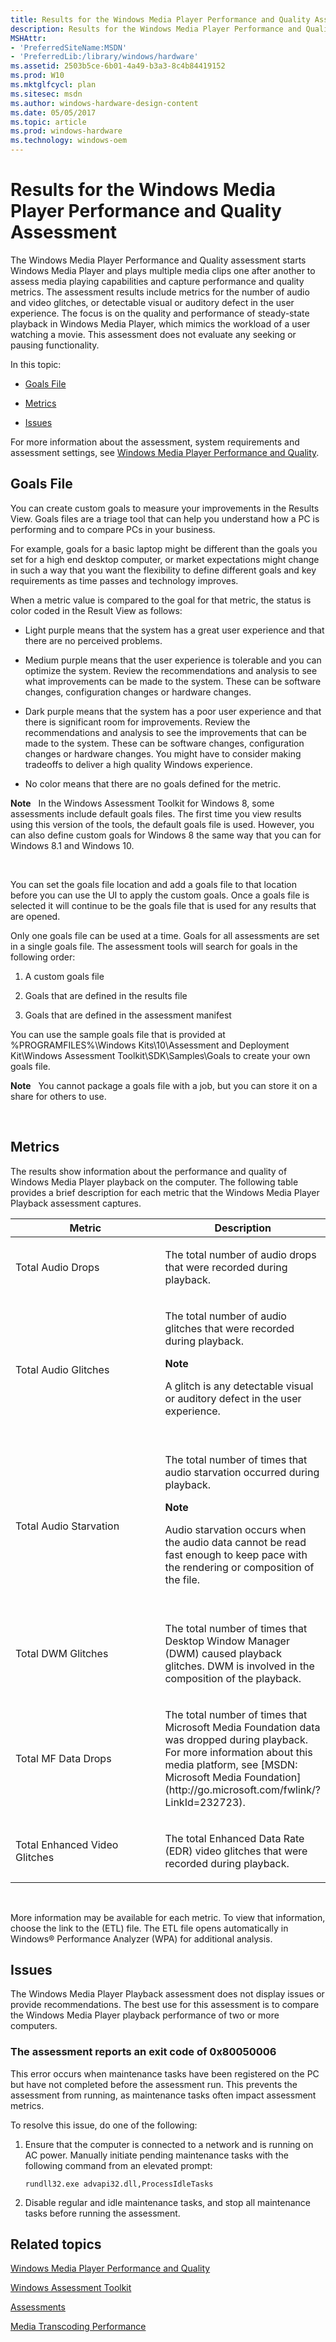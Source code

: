 ```yaml
---
title: Results for the Windows Media Player Performance and Quality Assessment
description: Results for the Windows Media Player Performance and Quality Assessment
MSHAttr:
- 'PreferredSiteName:MSDN'
- 'PreferredLib:/library/windows/hardware'
ms.assetid: 2503b5ce-6b01-4a49-b3a3-8c4b84419152
ms.prod: W10
ms.mktglfcycl: plan
ms.sitesec: msdn
ms.author: windows-hardware-design-content
ms.date: 05/05/2017
ms.topic: article
ms.prod: windows-hardware
ms.technology: windows-oem
---
```


# Results for the Windows Media Player Performance and Quality Assessment


The Windows Media Player Performance and Quality assessment starts Windows Media Player and plays multiple media clips one after another to assess media playing capabilities and capture performance and quality metrics. The assessment results include metrics for the number of audio and video glitches, or detectable visual or auditory defect in the user experience. The focus is on the quality and performance of steady-state playback in Windows Media Player, which mimics the workload of a user watching a movie. This assessment does not evaluate any seeking or pausing functionality.

In this topic:

-   [Goals File](#bkmk-goals)

-   [Metrics](#bkmk-wmpmetrics)

-   [Issues](#bkmk-wmpissues)

For more information about the assessment, system requirements and assessment settings, see [Windows Media Player Performance and Quality](windows-media-player-performance-and-quality.md).

## <a href="" id="bkmk-goals"></a>Goals File


You can create custom goals to measure your improvements in the Results View. Goals files are a triage tool that can help you understand how a PC is performing and to compare PCs in your business.

For example, goals for a basic laptop might be different than the goals you set for a high end desktop computer, or market expectations might change in such a way that you want the flexibility to define different goals and key requirements as time passes and technology improves.

When a metric value is compared to the goal for that metric, the status is color coded in the Result View as follows:

-   Light purple means that the system has a great user experience and that there are no perceived problems.

-   Medium purple means that the user experience is tolerable and you can optimize the system. Review the recommendations and analysis to see what improvements can be made to the system. These can be software changes, configuration changes or hardware changes.

-   Dark purple means that the system has a poor user experience and that there is significant room for improvements. Review the recommendations and analysis to see the improvements that can be made to the system. These can be software changes, configuration changes or hardware changes. You might have to consider making tradeoffs to deliver a high quality Windows experience.

-   No color means that there are no goals defined for the metric.

**Note**  
In the Windows Assessment Toolkit for Windows 8, some assessments include default goals files. The first time you view results using this version of the tools, the default goals file is used. However, you can also define custom goals for Windows 8 the same way that you can for Windows 8.1 and Windows 10.

 

You can set the goals file location and add a goals file to that location before you can use the UI to apply the custom goals. Once a goals file is selected it will continue to be the goals file that is used for any results that are opened.

Only one goals file can be used at a time. Goals for all assessments are set in a single goals file. The assessment tools will search for goals in the following order:

1.  A custom goals file

2.  Goals that are defined in the results file

3.  Goals that are defined in the assessment manifest

You can use the sample goals file that is provided at %PROGRAMFILES%\\Windows Kits\\10\\Assessment and Deployment Kit\\Windows Assessment Toolkit\\SDK\\Samples\\Goals to create your own goals file.

**Note**  
You cannot package a goals file with a job, but you can store it on a share for others to use.

 

## <a href="" id="bkmk-wmpmetrics"></a>Metrics


The results show information about the performance and quality of Windows Media Player playback on the computer. The following table provides a brief description for each metric that the Windows Media Player Playback assessment captures.

<table>
<colgroup>
<col width="50%" />
<col width="50%" />
</colgroup>
<thead>
<tr class="header">
<th>Metric</th>
<th>Description</th>
</tr>
</thead>
<tbody>
<tr class="odd">
<td><p>Total Audio Drops</p></td>
<td><p>The total number of audio drops that were recorded during playback.</p></td>
</tr>
<tr class="even">
<td><p>Total Audio Glitches</p></td>
<td><p>The total number of audio glitches that were recorded during playback.</p>
<div class="alert">
<strong>Note</strong>  
<p>A glitch is any detectable visual or auditory defect in the user experience.</p>
</div>
<div>
 
</div></td>
</tr>
<tr class="odd">
<td><p>Total Audio Starvation</p></td>
<td><p>The total number of times that audio starvation occurred during playback.</p>
<div class="alert">
<strong>Note</strong>  
<p>Audio starvation occurs when the audio data cannot be read fast enough to keep pace with the rendering or composition of the file.</p>
</div>
<div>
 
</div></td>
</tr>
<tr class="even">
<td><p>Total DWM Glitches</p></td>
<td><p>The total number of times that Desktop Window Manager (DWM) caused playback glitches. DWM is involved in the composition of the playback.</p></td>
</tr>
<tr class="odd">
<td><p>Total MF Data Drops</p></td>
<td><p>The total number of times that Microsoft Media Foundation data was dropped during playback. For more information about this media platform, see [MSDN: Microsoft Media Foundation](http://go.microsoft.com/fwlink/?LinkId=232723).</p></td>
</tr>
<tr class="even">
<td><p>Total Enhanced Video Glitches</p></td>
<td><p>The total Enhanced Data Rate (EDR) video glitches that were recorded during playback.</p></td>
</tr>
</tbody>
</table>

 

More information may be available for each metric. To view that information, choose the link to the (ETL) file. The ETL file opens automatically in Windows® Performance Analyzer (WPA) for additional analysis.

## <a href="" id="bkmk-wmpissues"></a>Issues


The Windows Media Player Playback assessment does not display issues or provide recommendations. The best use for this assessment is to compare the Windows Media Player playback performance of two or more computers.

### The assessment reports an exit code of 0x80050006

This error occurs when maintenance tasks have been registered on the PC but have not completed before the assessment run. This prevents the assessment from running, as maintenance tasks often impact assessment metrics.

To resolve this issue, do one of the following:

1.  Ensure that the computer is connected to a network and is running on AC power. Manually initiate pending maintenance tasks with the following command from an elevated prompt:

    `rundll32.exe advapi32.dll,ProcessIdleTasks`

2.  Disable regular and idle maintenance tasks, and stop all maintenance tasks before running the assessment.

## Related topics


[Windows Media Player Performance and Quality](windows-media-player-performance-and-quality.md)

[Windows Assessment Toolkit](index.md)

[Assessments](assessments.md)

[Media Transcoding Performance](media-transcoding-performance.md)

 

 







